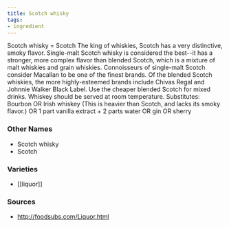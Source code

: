 ```yaml
---
title: Scotch whisky
tags:
- ingredient
---
```

Scotch whisky = Scotch The king of whiskies, Scotch has a very distinctive, smoky flavor. Single-malt Scotch whisky is considered the best--it has a stronger, more complex flavor than blended Scotch, which is a mixture of malt whiskies and grain whiskies. Connoisseurs of single-malt Scotch consider Macallan to be one of the finest brands. Of the blended Scotch whiskies, the more highly-esteemed brands include Chivas Regal and Johnnie Walker Black Label. Use the cheaper blended Scotch for mixed drinks. Whiskey should be served at room temperature. Substitutes: Bourbon OR Irish whiskey (This is heavier than Scotch, and lacks its smoky flavor.) OR 1 part vanilla extract + 2 parts water OR gin OR sherry

### Other Names

* Scotch whisky
* Scotch

### Varieties

* [[liquor]]

### Sources
* http://foodsubs.com/Liquor.html
